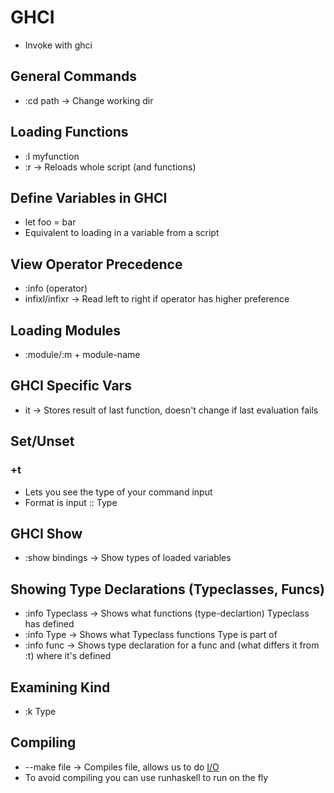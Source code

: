 # GHCI
- Invoke with ghci
## General Commands
- :cd path -> Change working dir

## Loading Functions
- :l myfunction
- :r -> Reloads whole script (and functions)
## Define Variables in GHCI
- let foo = bar
- Equivalent to loading in a variable from a script
## View  Operator Precedence
- :info (operator)
- infixl/infixr -> Read left to right if operator has higher preference
## Loading Modules
- :module/:m + module-name
## GHCI Specific Vars
- it -> Stores result of last function, doesn't change if last evaluation fails
## Set/Unset
### +t
- Lets you see the type of your command input
- Format is input :: Type
## GHCI Show
- :show bindings -> Show types of loaded variables

## Showing Type Declarations (Typeclasses, Funcs)
- :info Typeclass -> Shows what functions (type-declartion) Typeclass has defined
- :info Type -> Shows what Typeclass functions Type is part of
- :info func -> Shows type declaration for a func and (what differs it from :t) where it's defined

## Examining Kind
- :k Type

## Compiling
- --make file -> Compiles file, allows us to do [I/O](IO.md)
- To avoid compiling you can use runhaskell to run on the fly
